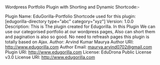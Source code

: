    
   Wordpress Portfolio Plugin with Shorting and Dynamic Shortcode:-
    
   Plugin Name: EduGorilla-Portfolio
   Shortcode used for this plugin: [edugorilla-directory type="abc" category="xyz"]
   Version: 1.0.0
   Description: This is The plugin created for Edugorilla. In this Plugin We can use our categorised portfolio at our wordpress pages, Also can short them and pagination is also so good. No need to refreash pages this plugin is totally based on Ajax.
   Author: Arvind Kumar Maurya
   Author URI: http://www.edugorilla.com
   Author Email: maurya.arvind0702@gmail.com
   Plugin URI: http://www.edugorilla.com
   License: EduDrona Public License v3.0
   License URI: http://www.edugorilla.com
   

